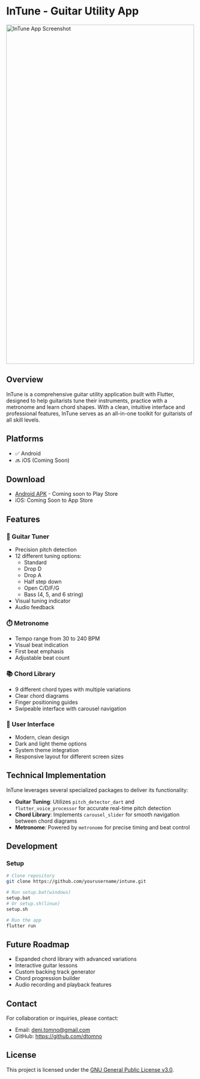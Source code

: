 # InTune - Guitar Utility App

<img src="https://www.dropbox.com/scl/fi/otz9zqycdy0oa432ulnwa/intune.jpg?rlkey=kr6mncn5b6b6blmhcnwakdhys&raw=1" alt="InTune App Screenshot" width="500" height="900">

## Overview

InTune is a comprehensive guitar utility application built with Flutter, designed to help guitarists tune their instruments, practice with a metronome and learn chord shapes. With a clean, intuitive interface and professional features, InTune serves as an all-in-one toolkit for guitarists of all skill levels.

## Platforms

- ✅ Android
- 🔜 iOS (Coming Soon)

## Download

- [Android APK](https://dennis-tomno.onrender.com/static/media/intune.2281ebeed0a965810f56.apk) - Coming soon to Play Store
- iOS: Coming Soon to App Store

## Features

### 🎸 Guitar Tuner
- Precision pitch detection
- 12 different tuning options:
  - Standard
  - Drop D
  - Drop A
  - Half step down
  - Open C/D/F/G
  - Bass (4, 5, and 6 string)
- Visual tuning indicator
- Audio feedback

### ⏱️ Metronome
- Tempo range from 30 to 240 BPM
- Visual beat indication
- First beat emphasis
- Adjustable beat count

### 📚 Chord Library
- 9 different chord types with multiple variations
- Clear chord diagrams
- Finger positioning guides
- Swipeable interface with carousel navigation

### 🎨 User Interface
- Modern, clean design
- Dark and light theme options
- System theme integration
- Responsive layout for different screen sizes

## Technical Implementation

InTune leverages several specialized packages to deliver its functionality:

- **Guitar Tuning**: Utilizes `pitch_detector_dart` and `flutter_voice_processor` for accurate real-time pitch detection
- **Chord Library**: Implements `carousel_slider` for smooth navigation between chord diagrams
- **Metronome**: Powered by `metronome` for precise timing and beat control

## Development

### Setup
```bash
# Clone repository
git clone https://github.com/yourusername/intune.git

# Run setup.bat(windows)
setup.bat
# Or setup.sh(linux) 
setup.sh

# Run the app
flutter run
```

## Future Roadmap

- Expanded chord library with advanced variations
- Interactive guitar lessons
- Custom backing track generator
- Chord progression builder
- Audio recording and playback features

## Contact

For collaboration or inquiries, please contact:
- Email: deni.tomno@gmail.com
- GitHub: https://github.com/dtomno
  
## License

This project is licensed under the [GNU General Public License v3.0](LICENSE).
